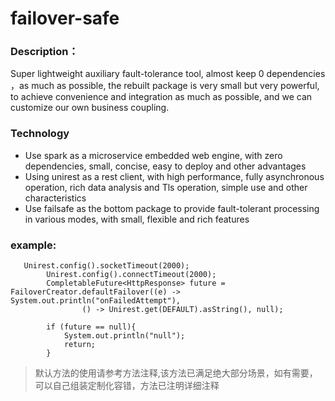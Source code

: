# failover-safe<br/>
### Description：<br/>

Super lightweight auxiliary fault-tolerance tool, almost keep 0 dependencies ，as much as possible, the rebuilt package is very small but very powerful, to achieve convenience and integration as much as possible, and we can customize our own business coupling.<br/>



### Technology<br/>
- Use spark as a microservice embedded web engine, with zero dependencies, small, concise, easy to deploy and other advantages
- Using unirest as a rest client, with high performance, fully asynchronous operation, rich data analysis and Tls operation, simple use and other characteristics
- Use failsafe as the bottom package to provide fault-tolerant processing in various modes, with small, flexible and rich features

### example:<br/>
```
   Unirest.config().socketTimeout(2000);
        Unirest.config().connectTimeout(2000);
        CompletableFuture<HttpResponse> future = FailoverCreator.defaultFailover((e) -> System.out.println("onFailedAttempt"),
                () -> Unirest.get(DEFAULT).asString(), null);

        if (future == null){
            System.out.println("null");
            return;
        }
```
>默认方法的使用请参考方法注释,该方法已满足绝大部分场景，如有需要，可以自己组装定制化容错，方法已注明详细注释
